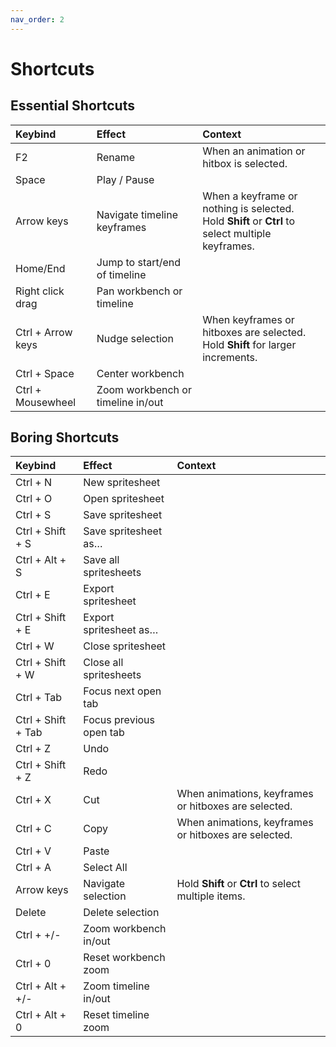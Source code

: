 ```yaml
---
nav_order: 2
---
```


# Shortcuts

## Essential Shortcuts

| Keybind           | Effect                            | Context                                                                                              |
| :---------------- | :-------------------------------- | :--------------------------------------------------------------------------------------------------- |
| F2                | Rename                            | When an animation or hitbox is selected.                                                             |
| Space             | Play / Pause                      |                                                                                                      |
| Arrow keys        | Navigate timeline keyframes       | When a keyframe or nothing is selected.<br/>Hold **Shift** or **Ctrl** to select multiple keyframes. |
| Home/End          | Jump to start/end of timeline     |                                                                                                      |
| Right click drag  | Pan workbench or timeline         |                                                                                                      |
| Ctrl + Arrow keys | Nudge selection                   | When keyframes or hitboxes are selected.<br/>Hold **Shift** for larger increments.                   |
| Ctrl + Space      | Center workbench                  |                                                                                                      |
| Ctrl + Mousewheel | Zoom workbench or timeline in/out |                                                                                                      |

## Boring Shortcuts

| Keybind            | Effect                  | Context                                              |
| :----------------- | :---------------------- | :--------------------------------------------------- |
| Ctrl + N           | New spritesheet         |                                                      |
| Ctrl + O           | Open spritesheet        |                                                      |
| Ctrl + S           | Save spritesheet        |                                                      |
| Ctrl + Shift + S   | Save spritesheet as…    |                                                      |
| Ctrl + Alt + S     | Save all spritesheets   |                                                      |
| Ctrl + E           | Export spritesheet      |                                                      |
| Ctrl + Shift + E   | Export spritesheet as…  |                                                      |
| Ctrl + W           | Close spritesheet       |                                                      |
| Ctrl + Shift + W   | Close all spritesheets  |                                                      |
| Ctrl + Tab         | Focus next open tab     |                                                      |
| Ctrl + Shift + Tab | Focus previous open tab |                                                      |
| Ctrl + Z           | Undo                    |                                                      |
| Ctrl + Shift + Z   | Redo                    |                                                      |
| Ctrl + X           | Cut                     | When animations, keyframes or hitboxes are selected. |
| Ctrl + C           | Copy                    | When animations, keyframes or hitboxes are selected. |
| Ctrl + V           | Paste                   |                                                      |
| Ctrl + A           | Select All              |                                                      |
| Arrow keys         | Navigate selection      | Hold **Shift** or **Ctrl** to select multiple items. |
| Delete             | Delete selection        |                                                      |
| Ctrl + +/-         | Zoom workbench in/out   |                                                      |
| Ctrl + 0           | Reset workbench zoom    |                                                      |
| Ctrl + Alt + +/-   | Zoom timeline in/out    |                                                      |
| Ctrl + Alt + 0     | Reset timeline zoom     |                                                      |
